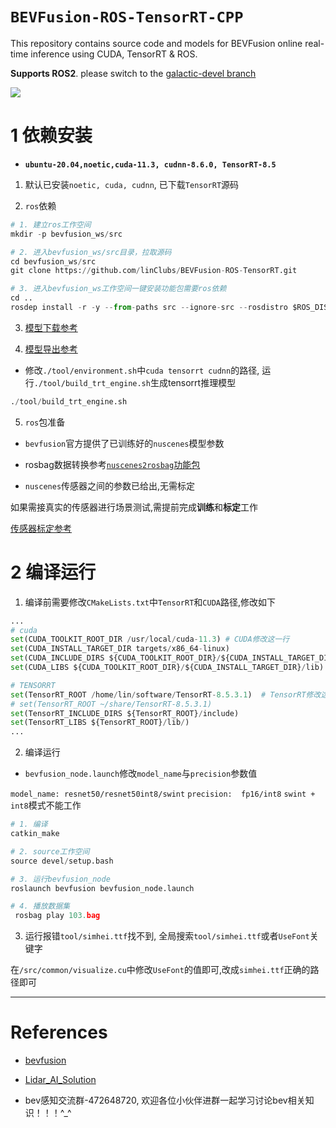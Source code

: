 # `BEVFusion-ROS-TensorRT-CPP`

This repository contains source code and models for BEVFusion online real-time inference using CUDA, TensorRT & ROS.

**Supports ROS2**. please switch to the [galactic-devel branch](https://github.com/linClubs/BEVFusion-ROS-TensorRT/tree/galactic-devel)


![](configs/cuda-bevfusion.gif)


# 1 依赖安装

+ **`ubuntu-20.04,noetic,cuda-11.3, cudnn-8.6.0, TensorRT-8.5`**

1. 默认已安装`noetic, cuda, cudnn`, 已下载`TensorRT`源码

2. `ros`依赖

~~~python
# 1. 建立ros工作空间
mkdir -p bevfusion_ws/src

# 2. 进入bevfusion_ws/src目录，拉取源码
cd bevfusion_ws/src
git clone https://github.com/linClubs/BEVFusion-ROS-TensorRT.git

# 3. 进入bevfusion_ws工作空间一键安装功能包需要ros依赖
cd .. 
rosdep install -r -y --from-paths src --ignore-src --rosdistro $ROS_DISTRO
~~~

3. [模型下载参考](https://github.com/linClubs/BEVFusion-ROS-TensorRT/blob/main/model/readme.md)

4. [模型导出参考](https://github.com/NVIDIA-AI-IOT/Lidar_AI_Solution/blob/master/CUDA-BEVFusion/qat/README.md)

+ 修改`./tool/environment.sh`中`cuda tensorrt cudnn`的路径, 运行`./tool/build_trt_engine.sh`生成tensorrt推理模型

~~~python
./tool/build_trt_engine.sh
~~~


5. `ros`包准备

+ `bevfusion`官方提供了已训练好的`nuscenes`模型参数

+ rosbag数据转换参考[`nuscenes2rosbag`功能包](https://github.com/linClubs/nuscenes2rosbag)

+ `nuscenes`传感器之间的参数已给出,无需标定 

如果需接真实的传感器进行场景测试,需提前完成**训练**和**标定**工作

[传感器标定参考](https://github.com/linClubs/Calibration-Is-All-You-Need)


# 2 编译运行

1. 编译前需要修改`CMakeLists.txt`中`TensorRT`和`CUDA`路径,修改如下

~~~python
...
# cuda
set(CUDA_TOOLKIT_ROOT_DIR /usr/local/cuda-11.3) # CUDA修改这一行
set(CUDA_INSTALL_TARGET_DIR targets/x86_64-linux)
set(CUDA_INCLUDE_DIRS ${CUDA_TOOLKIT_ROOT_DIR}/${CUDA_INSTALL_TARGET_DIR}/include)
set(CUDA_LIBS ${CUDA_TOOLKIT_ROOT_DIR}/${CUDA_INSTALL_TARGET_DIR}/lib)

# TENSORRT
set(TensorRT_ROOT /home/lin/software/TensorRT-8.5.3.1)  # TensorRT修改这一行
# set(TensorRT_ROOT ~/share/TensorRT-8.5.3.1)           
set(TensorRT_INCLUDE_DIRS ${TensorRT_ROOT}/include)
set(TensorRT_LIBS ${TensorRT_ROOT}/lib/)
...
~~~

2. 编译运行

+ `bevfusion_node.launch`修改`model_name`与`precision`参数值

`model_name: resnet50/resnet50int8/swint`
`precision:  fp16/int8`
`swint + int8`模式不能工作

~~~python
# 1. 编译
catkin_make

# 2. source工作空间
source devel/setup.bash

# 3. 运行bevfusion_node
roslaunch bevfusion bevfusion_node.launch

# 4. 播放数据集
 rosbag play 103.bag 
~~~

3. 运行报错`tool/simhei.ttf`找不到, 全局搜索`tool/simhei.ttf`或者`UseFont`关键字

在`/src/common/visualize.cu`中修改`UseFont`的值即可,改成`simhei.ttf`正确的路径即可

---

# References

+ [bevfusion](https://github.com/mit-han-lab/bevfusion)
+ [Lidar_AI_Solution](https://github.com/NVIDIA-AI-IOT/Lidar_AI_Solution)


+ bev感知交流群-472648720, 欢迎各位小伙伴进群一起学习讨论bev相关知识！！！^_^
